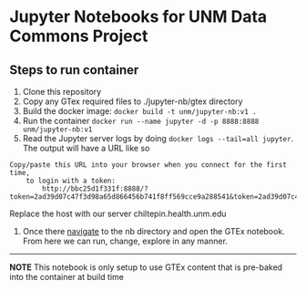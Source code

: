 # Jupyter Notebooks for UNM Data Commons Project
## Steps to run container
1. Clone this repository
1. Copy any GTex required files to ./jupyter-nb/gtex directory
1. Build the docker image:
```docker build -t unm/jupyter-nb:v1 .```
1. Run the container
```docker run --name jupyter -d -p 8888:8888 unm/jupyter-nb:v1```
1. Read the Jupyter server logs by doing
```docker logs --tail=all jupyter```. The output will have a URL like so
```
Copy/paste this URL into your browser when you connect for the first time,
    to login with a token:
        http://bbc25d1f331f:8888/?token=2ad39d07c47f3d98a65d866456b741f8ff569cce9a288541&token=2ad39d07c47f3d98a65d866456b741f8ff569cce9a288541
```
Replace the host with our server chiltepin.health.unm.edu 
1. Once there [navigate](http://chiltepin.health.unm.edu:8888) to the nb directory and open the GTEx notebook.  From here we can run, change, explore in any manner.  

---
**NOTE**  This notebook is only setup to use GTEx content that is pre-baked into the container at build time
